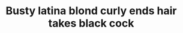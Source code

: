 ---
layout: post
title: Busty latina blond curly ends hair takes black cock
duration: '07:00'
view: 285
rate: 2
video: 'http://fantasti.cc/embed/463237/'
category: 
 - black
 - blonde
 - busty
 - gorgeous
 - rough
 - stunning
tags: 
 - big-black-cock
priority: 0.9
changefreq: daily
---